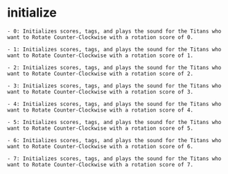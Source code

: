 # initialize
    - 0: Initializes scores, tags, and plays the sound for the Titans who want to Rotate Counter-Clockwise with a rotation score of 0.
    
    - 1: Initializes scores, tags, and plays the sound for the Titans who want to Rotate Counter-Clockwise with a rotation score of 1.
    
    - 2: Initializes scores, tags, and plays the sound for the Titans who want to Rotate Counter-Clockwise with a rotation score of 2.
    
    - 3: Initializes scores, tags, and plays the sound for the Titans who want to Rotate Counter-Clockwise with a rotation score of 3.
    
    - 4: Initializes scores, tags, and plays the sound for the Titans who want to Rotate Counter-Clockwise with a rotation score of 4.
    
    - 5: Initializes scores, tags, and plays the sound for the Titans who want to Rotate Counter-Clockwise with a rotation score of 5.
    
    - 6: Initializes scores, tags, and plays the sound for the Titans who want to Rotate Counter-Clockwise with a rotation score of 6.
    
    - 7: Initializes scores, tags, and plays the sound for the Titans who want to Rotate Counter-Clockwise with a rotation score of 7.
